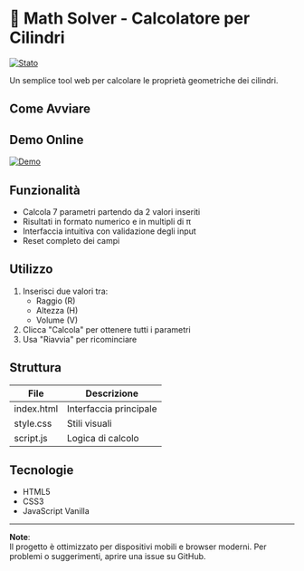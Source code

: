 # 🧮 Math Solver - Calcolatore per Cilindri

[![Stato](https://img.shields.io/badge/Stato-Attivo-brightgreen)](https://github.com/emilbenvenuto/mathsolver) 

Un semplice tool web per calcolare le proprietà geometriche dei cilindri.

## Come Avviare

## Demo Online
[![Demo](https://img.shields.io/badge/Live_Demo-Visualizza_qui-blue)](https://emilbenvenuto.github.io/mathsolver)

## Funzionalità
- Calcola 7 parametri partendo da 2 valori inseriti
- Risultati in formato numerico e in multipli di π
- Interfaccia intuitiva con validazione degli input
- Reset completo dei campi

## Utilizzo
1. Inserisci due valori tra:
   - Raggio (R)
   - Altezza (H)
   - Volume (V)
2. Clicca "Calcola" per ottenere tutti i parametri
3. Usa "Riavvia" per ricominciare

## Struttura
| File       | Descrizione                 |
|------------|----------------------------|
| index.html | Interfaccia principale      |
| style.css  | Stili visuali               |
| script.js  | Logica di calcolo           |

## Tecnologie
- HTML5
- CSS3
- JavaScript Vanilla

---

**Note**:  
Il progetto è ottimizzato per dispositivi mobili e browser moderni. Per problemi o suggerimenti, aprire una issue su GitHub.
